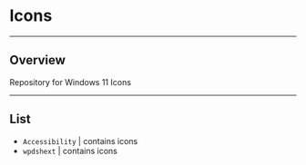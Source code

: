 # Icons

<hr>

## Overview

Repository for Windows 11 Icons

<hr>

## List
- `Accessibility` | contains icons
- `wpdshext` | contains icons
